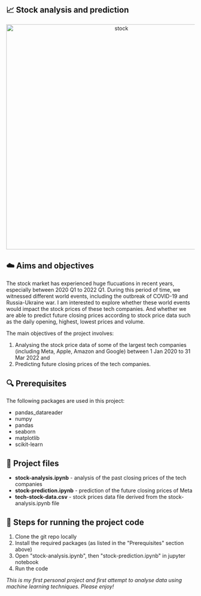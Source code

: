 ## 📈 Stock analysis and prediction
<p align="center" width="100%">
    <img src="https://github.com/clarissa-lo/stocks-prediction/assets/112577943/c6d17816-4170-4301-aeed-e676dbfa03cd.jpg" alt="stock" width="600"/>
</p>


## ☁️ Aims and objectives
The stock market has experienced huge flucuations in recent years, especially between 2020 Q1 to 2022 Q1. During this period of time, we witnessed different world events, including the outbreak of COVID-19 and Russia-Ukraine war. I am interested to explore whether these world events would impact the stock prices of these tech companies. And whether we are able to predict future closing prices according to stock price data such as the daily opening, highest, lowest prices and volume. 

The main objectives of the project involves:
1) Analysing the stock price data of some of the largest tech companies (including Meta, Apple, Amazon and Google) between 1 Jan 2020 to 31 Mar 2022 and
2) Predicting future closing prices of the tech companies.

 ## 🔍 Prerequisites
The following packages are used in this project:
- pandas_datareader
- numpy
- pandas
- seaborn
- matplotlib
- scikit-learn

 ## 💾 Project files
 - **stock-analysis.ipynb** - analysis of the past closing prices of the tech companies
 - **stock-prediction.ipynb** - prediction of the future closing prices of Meta
 - **tech-stock-data.csv** - stock prices data file derived from the stock-analysis.ipynb file

 ## 👣 Steps for running the project code
1. Clone the git repo locally
2. Install the required packages (as listed in the "Prerequisites" section above)
3. Open "stock-analysis.ipynb", then "stock-prediction.ipynb" in jupyter notebook
4. Run the code

_This is my first personal project and first attempt to analyse data using machine learning techniques. Please enjoy!_
